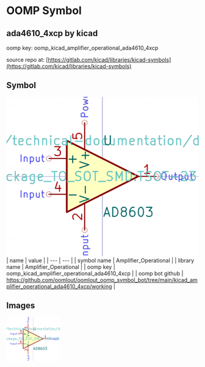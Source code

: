 # OOMP Symbol  
## ada4610_4xcp  by kicad  
  
oomp key: oomp_kicad_amplifier_operational_ada4610_4xcp  
  
source repo at: [https://gitlab.com/kicad/libraries/kicad-symbols](https://gitlab.com/kicad/libraries/kicad-symbols)  
## Symbol  
  
[![working.png](working_600.png)](working.png)  
| name | value | 
| --- | --- | 
| symbol name | Amplifier_Operational | 
| library name | Amplifier_Operational | 
| oomp key | oomp_kicad_amplifier_operational_ada4610_4xcp | 
| oomp bot github | https://github.com/oomlout/oomlout_oomp_symbol_bot/tree/main/kicad_amplifier_operational_ada4610_4xcp/working | 
## Images  
  
[![working.png](working_140.png)](working.png)  
